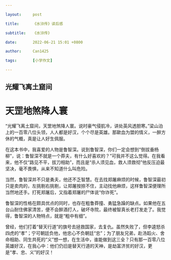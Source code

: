 ```yaml
---

layout:     post

title:      《水浒传》读后感

subtitle:   《水浒传》

date:       2022-06-21 15:01 +0800

author:     Can1425

tags:       [小学作文]

---
```


## 光耀飞离土窟间 

# 天罡地煞降人寰

“光耀飞离土窟间，天罡地煞降人寰。说时豪气侵肌冷，讲处英风透胆寒。”梁山泊上的一百零八位头领，人人都是好汉，个个尽是英雄。那歃血为盟的情义，一醉方休的气概，真是让人好生佩服。  

在这本书中，我喜爱的人物是鲁智深。说到鲁智深，你们一定会想到“倒拔垂杨柳”，说：鲁智深不就是一个莽夫，有什么好喜欢的？”可我并不这么觉得。在我看来，他不仅“路见不平，拔刀相助”，而且是“杀人须见血，救人须救彻”他反压迫最坚决，毫不畏惧，从来不知道什么叫危险。  

当然，鲁智深并不只是勇夫，他还不乏智慧。在去找郑屠麻烦的时候，鲁智深最初只是卖肉的，左挑剔右挑剔，让郑屠按捺不住，主动找他麻烦，这样鲁智深便理所当然地还手。打死郑屠后，又指着郑屠的尸体说“你诈死”。  

鲁智深的性格在颇具优点的同时，也存在粗鲁莽撞、勇猛急躁的缺点。如果他在五台山耐住佛家清苦，便不会醉酒打人，破坏寺院，最终被智真长老打发走了。我觉得，鲁智深的人物特点，就是“粗中有细”。  

曾经，他们打着“替天行道”的旗号去拯救国家，去复仇。虽然失败了，但李逵怒杀四虎的“孝”；宁可朝廷负他，他忠心不负朝廷“忠”；为了朋友兄弟，赴汤蹈火、舍命相助、同生共死的“义”想一想，在生活中，谁能做到这三全？只有那一百零八位英雄好汉，在我心中：他们仍旧是替天行道的天神，是劫富济贫的好汉，更是“孝、忠、义”的好汉！
